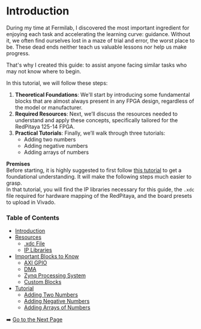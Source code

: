 # Introduction
During my time at Fermilab, I discovered the most important ingredient for enjoying each task and accelerating the learning curve: guidance. Without it, we often find ourselves lost in a maze of trial and error, the worst place to be. These dead ends neither teach us valuable lessons nor help us make progress.

That's why I created this guide: to assist anyone facing similar tasks who may not know where to begin.

In this tutorial, we will follow these steps:

1. **Theoretical Foundations**: We'll start by introducing some fundamental blocks that are almost always present in any FPGA design, regardless of the model or manufacturer.
2. **Required Resources**: Next, we’ll discuss the resources needed to understand and apply these concepts, specifically tailored for the RedPitaya 125-14 FPGA.
3. **Practical Tutorials**: Finally, we’ll walk through three tutorials:
   - Adding two numbers
   - Adding negative numbers
   - Adding arrays of numbers

**Premises** \
Before starting, it is highly suggested to first follow [this tutorial](https://github.com/dspsandbox/FPGA-Notes-for-Scientists) to get a foundational understanding. It will make the following steps much easier to grasp.  
In that tutorial, you will find the IP libraries necessary for this guide, the `.xdc` file required for hardware mapping of the RedPitaya, and the board presets to upload in Vivado.


### Table of Contents

- [Introduction](introduction.md)
- [Resources](resources.md)
  - [.xdc File](resources.md#the-xdc-file)
  - [IP Libraries](resources.md#the-ip-libraries)
- [Important Blocks to Know](important-blocks-to-know.md)
  - [AXI GPIO](/wiki/important-blocks-to-know.md#axi-gpio)
  - [DMA](/wiki/important-blocks-to-know.md#dma)
  - [Zynq Processing System](/wiki/important-blocks-to-know.md#zynq-processing-system) 
  - [Custom Blocks](important-blocks-to-know.md#custom-blocks)
- [Tutorial](/tutorials/Introduction-to-tutorials.md)
  - [Adding Two Numbers](/tutorials/adding-two-numbers.md)
  - [Adding Negative Numbers](/tutorials/adding-two-numbers.md#adding-negative-numbers)
  - [Adding Arrays of Numbers](/tutorials/adding-arrays.md)

➡️ [Go to the Next Page](/wiki/resources.md)